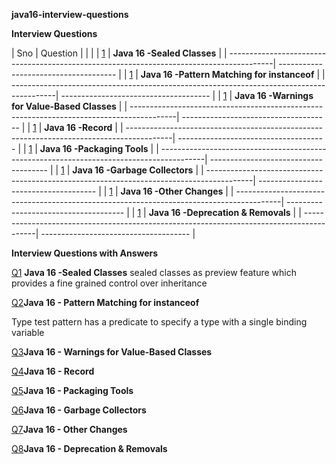 **java16-interview-questions**

**Interview Questions**

| Sno                                                                                                 | Question                                             | 
|                            | 
|   [1](https://github.com/mprashanth2028/java16-interview-questions?tab=readme-ov-file#Q1)           |  **Java 16 -Sealed Classes**                         | 
| -----------------------------------------------------------------------------------------| -------------------------------------                           | 
|   [1](https://github.com/mprashanth2028/java16-interview-questions?tab=readme-ov-file#Q1)           |  **Java 16 -Pattern Matching for instanceof**        | 
| -----------------------------------------------------------------------------------------| -------------------------------------                           | 
|   [1](https://github.com/mprashanth2028/java16-interview-questions?tab=readme-ov-file#Q1)           |  **Java 16 -Warnings for Value-Based Classes**       | 
| -----------------------------------------------------------------------------------------| -------------------------------------                           | 
|   [1](https://github.com/mprashanth2028/java16-interview-questions?tab=readme-ov-file#Q1)           |  **Java 16 -Record**                                 | 
| -----------------------------------------------------------------------------------------| -------------------------------------                           | 
|   [1](https://github.com/mprashanth2028/java16-interview-questions?tab=readme-ov-file#Q1)           |  **Java 16 -Packaging Tools**                        | 
| -----------------------------------------------------------------------------------------| -------------------------------------                           | 
|   [1](https://github.com/mprashanth2028/java16-interview-questions?tab=readme-ov-file#Q1)           |  **Java 16 -Garbage Collectors**                     | 
| -----------------------------------------------------------------------------------------| -------------------------------------                           | 
|   [1](https://github.com/mprashanth2028/java16-interview-questions?tab=readme-ov-file#Q1)           |  **Java 16 -Other Changes**                          | 
| -----------------------------------------------------------------------------------------| -------------------------------------                           | 
|   [1](https://github.com/mprashanth2028/java16-interview-questions?tab=readme-ov-file#Q1)           |  **Java 16 -Deprecation & Removals**                 | 
| -----------------------------------------------------------------------------------------| -------------------------------------                           | 


**Interview Questions with Answers**

[Q1](https://github.com/mprashanth2028/java16-interview-questions?tab=readme-ov-file#Q1) **Java 16 -Sealed Classes**
sealed classes as preview feature which provides a fine grained control over inheritance

[Q2](https://github.com/mprashanth2028/java16-interview-questions?tab=readme-ov-file#Q2)**Java 16 - Pattern Matching for instanceof**

Type test pattern has a predicate to specify a type with a single binding variable

[Q3](https://github.com/mprashanth2028/java16-interview-questions?tab=readme-ov-file#Q3)**Java 16 - Warnings for Value-Based Classes**

[Q4](https://github.com/mprashanth2028/java16-interview-questions?tab=readme-ov-file#Q4)**Java 16 - Record**

[Q5](https://github.com/mprashanth2028/java16-interview-questions?tab=readme-ov-file#Q5)**Java 16 - Packaging Tools**

[Q6](https://github.com/mprashanth2028/java16-interview-questions?tab=readme-ov-file#Q6)**Java 16 - Garbage Collectors**

[Q7](https://github.com/mprashanth2028/java16-interview-questions?tab=readme-ov-file#Q7)**Java 16 - Other Changes**

[Q8](https://github.com/mprashanth2028/java16-interview-questions?tab=readme-ov-file#Q8)**Java 16 - Deprecation & Removals**

